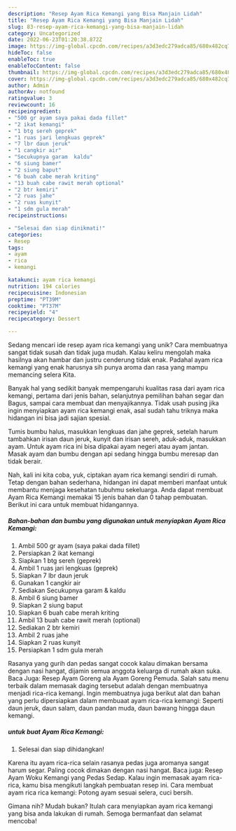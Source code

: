 ```yaml
---
description: "Resep Ayam Rica Kemangi yang Bisa Manjain Lidah"
title: "Resep Ayam Rica Kemangi yang Bisa Manjain Lidah"
slug: 83-resep-ayam-rica-kemangi-yang-bisa-manjain-lidah
category: Uncategorized
date: 2022-06-23T01:20:38.872Z
image: https://img-global.cpcdn.com/recipes/a3d3edc279adca85/680x482cq70/ayam-rica-kemangi-foto-resep-utama.jpg
hideToc: false
enableToc: true
enableTocContent: false
thumbnail: https://img-global.cpcdn.com/recipes/a3d3edc279adca85/680x482cq70/ayam-rica-kemangi-foto-resep-utama.jpg
cover: https://img-global.cpcdn.com/recipes/a3d3edc279adca85/680x482cq70/ayam-rica-kemangi-foto-resep-utama.jpg
author: Admin
authorAv: notfound
ratingvalue: 3
reviewcount: 16
recipeingredient:
- "500 gr ayam saya pakai dada fillet"
- "2 ikat kemangi"
- "1 btg sereh geprek"
- "1 ruas jari lengkuas geprek"
- "7 lbr daun jeruk"
- "1 cangkir air"
- "Secukupnya garam  kaldu"
- "6 siung bamer"
- "2 siung baput"
- "6 buah cabe merah kriting"
- "13 buah cabe rawit merah optional"
- "2 btr kemiri"
- "2 ruas jahe"
- "2 ruas kunyit"
- "1 sdm gula merah"
recipeinstructions:

- "Selesai dan siap dinikmati!"
categories:
- Resep
tags:
- ayam
- rica
- kemangi

katakunci: ayam rica kemangi 
nutrition: 194 calories
recipecuisine: Indonesian
preptime: "PT39M"
cooktime: "PT37M"
recipeyield: "4"
recipecategory: Dessert

---
```





Sedang mencari ide resep ayam rica kemangi yang unik? Cara membuatnya sangat tidak susah dan tidak juga mudah. Kalau keliru mengolah maka hasilnya akan hambar dan justru cenderung tidak enak. Padahal ayam rica kemangi yang enak harusnya sih punya aroma dan rasa yang mampu memancing selera Kita.





Banyak hal yang sedikit banyak mempengaruhi kualitas rasa dari ayam rica kemangi, pertama dari jenis bahan, selanjutnya pemilihan bahan segar dan Bagus, sampai cara membuat dan menyajikannya. Tidak usah pusing jika ingin menyiapkan ayam rica kemangi enak,      asal sudah tahu triknya maka hidangan ini bisa jadi sajian spesial.














Tumis bumbu halus, masukkan lengkuas dan jahe geprek, setelah harum tambahkan irisan daun jeruk, kunyit dan irisan sereh, aduk-aduk, masukkan ayam. Untuk ayam rica ini bisa dipakai ayam negeri atau ayam jantan. Masak ayam dan bumbu dengan api sedang hingga bumbu meresap dan tidak berair.






Nah, kali ini kita coba, yuk, ciptakan ayam rica kemangi sendiri di rumah. Tetap dengan bahan sederhana, hidangan ini dapat memberi manfaat untuk membantu menjaga kesehatan tubuhmu sekeluarga. Anda dapat membuat Ayam Rica Kemangi memakai 15 jenis bahan dan 0 tahap pembuatan. Berikut ini cara untuk membuat hidangannya.

<!--inarticleads1-->

##### Bahan-bahan dan bumbu yang digunakan untuk menyiapkan Ayam Rica Kemangi:

1. Ambil 500 gr ayam (saya pakai dada fillet)
1. Persiapkan 2 ikat kemangi
1. Siapkan 1 btg sereh (geprek)
1. Ambil 1 ruas jari lengkuas (geprek)
1. Siapkan 7 lbr daun jeruk
1. Gunakan 1 cangkir air
1. Sediakan Secukupnya garam &amp; kaldu
1. Ambil 6 siung bamer
1. Siapkan 2 siung baput
1. Siapkan 6 buah cabe merah kriting
1. Ambil 13 buah cabe rawit merah (optional)
1. Sediakan 2 btr kemiri
1. Ambil 2 ruas jahe
1. Siapkan 2 ruas kunyit
1. Persiapkan 1 sdm gula merah


Rasanya yang gurih dan pedas sangat cocok kalau dimakan bersama dengan nasi hangat, dijamin semua anggota keluarga di rumah akan suka. Baca Juga: Resep Ayam Goreng ala Ayam Goreng Pemuda. Salah satu menu terbaik dalam memasak daging tersebut adalah dengan membuatnya menjadi rica-rica kemangi. Ingin membuatnya juga berikut alat dan bahan yang perlu dipersiapkan dalam membuaat ayam rica-rica kemangi: Seperti daun jeruk, daun salam, daun pandan muda, daun bawang hingga daun kemangi. 

<!--inarticleads2-->

#####  untuk buat Ayam Rica Kemangi:


1. Selesai dan siap dihidangkan!

Karena itu ayam rica-rica selain rasanya pedas juga aromanya sangat harum segar. Paling cocok dimakan dengan nasi hangat. Baca juga: Resep Ayam Woku Kemangi yang Pedas Sedap. Kalau ingin memasak ayam rica-rica, kamu bisa mengikuti langkah pembuatan resep ini. Cara membuat ayam rica rica kemangi: Potong ayam sesuai selera, cuci bersih. 

Gimana nih? Mudah bukan? Itulah cara menyiapkan ayam rica kemangi yang bisa anda lakukan di rumah. Semoga bermanfaat dan selamat mencoba!
